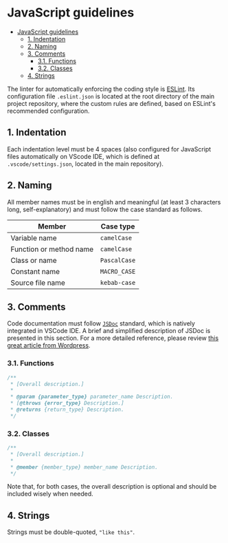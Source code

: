 # JavaScript guidelines

- [JavaScript guidelines](#javascript-guidelines)
  - [1. Indentation](#1-indentation)
  - [2. Naming](#2-naming)
  - [3. Comments](#3-comments)
    - [3.1. Functions](#31-functions)
    - [3.2. Classes](#32-classes)
  - [4. Strings](#4-strings)

The linter for automatically enforcing the coding style is [ESLint](https://eslint.org/). Its configuration file `.eslint.json` is located at the root directory of the main project repository, where the custom rules are defined, based on ESLint's recommended configuration.

## 1. Indentation

Each indentation level must be 4 spaces (also configured for JavaScript files automatically on VScode IDE, which is defined at `.vscode/settings.json`, located in the main repository).

## 2. Naming

All member names must be in english and meaningful (at least 3 characters long, self-explanatory) and must follow the case standard as follows.

| Member                  | Case type    |
| ----------------------- | ------------ |
| Variable name           | `camelCase`  |
| Function or method name | `camelCase`  |
| Class or name           | `PascalCase` |
| Constant name           | `MACRO_CASE` |
| Source file name        | `kebab-case` |

## 3. Comments

Code documentation must follow [`JSDoc`](https://jsdoc.app/) standard, which is natively integrated in VSCode IDE. A brief and simplified description of JSDoc is presented in this section. For a more detailed reference, please review [this great article from Wordpress](https://developer.wordpress.org/coding-standards/inline-documentation-standards/javascript/).

### 3.1. Functions

```js
/**
 * [Overall description.]
 * 
 * @param {parameter_type} parameter_name Description.
 * [@throws {error_type} Description.]
 * @returns {return_type} Description.
 */
```

### 3.2. Classes

```js
/**
 * [Overall description.]
 * 
 * @member {member_type} member_name Description.
 */
```

Note that, for both cases, the overall description is optional and should be included wisely when needed.

## 4. Strings

Strings must be double-quoted, `"like this"`.
